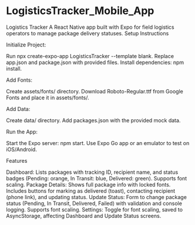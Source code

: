 # LogisticsTracker_Mobile_App




Logistics Tracker
A React Native app built with Expo for field logistics operators to manage package delivery statuses.
Setup Instructions

Initialize Project:

Run npx create-expo-app LogisticsTracker --template blank.
Replace app.json and package.json with provided files.
Install dependencies: npm install.


Add Fonts:

Create assets/fonts/ directory.
Download Roboto-Regular.ttf from Google Fonts and place it in assets/fonts/.


Add Data:

Create data/ directory.
Add packages.json with the provided mock data.


Run the App:

Start the Expo server: npm start.
Use Expo Go app or an emulator to test on iOS/Android.



Features

Dashboard: Lists packages with tracking ID, recipient name, and status badges (Pending: orange, In Transit: blue, Delivered: green). Supports font scaling.
Package Details: Shows full package info with locked fonts. Includes buttons for marking as delivered (toast), contacting recipient (phone link), and updating status.
Update Status: Form to change package status (Pending, In Transit, Delivered, Failed) with validation and console logging. Supports font scaling.
Settings: Toggle for font scaling, saved to AsyncStorage, affecting Dashboard and Update Status screens.


